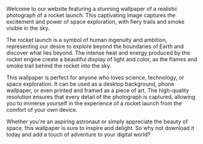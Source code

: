 <!--
Write me content for website with wallpaper "A realistic photograph of a rocket launch, with fiery trails and smoke visible in the sky."
-->

<!--font:Open Sans-->

Welcome to our website featuring a stunning wallpaper of a realistic photograph of a rocket launch. This captivating image captures the excitement and power of space exploration, with fiery trails and smoke visible in the sky.

The rocket launch is a symbol of human ingenuity and ambition, representing our desire to explore beyond the boundaries of Earth and discover what lies beyond. The intense heat and energy produced by the rocket engine create a beautiful display of light and color, as the flames and smoke trail behind the rocket into the sky.

This wallpaper is perfect for anyone who loves science, technology, or space exploration. It can be used as a desktop background, phone wallpaper, or even printed and framed as a piece of art. The high-quality resolution ensures that every detail of the photograph is captured, allowing you to immerse yourself in the experience of a rocket launch from the comfort of your own device.

Whether you're an aspiring astronaut or simply appreciate the beauty of space, this wallpaper is sure to inspire and delight. So why not download it today and add a touch of adventure to your digital world?
